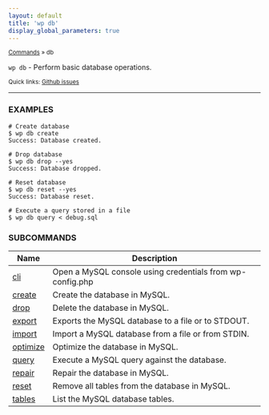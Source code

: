 ```yaml
---
layout: default
title: 'wp db'
display_global_parameters: true
---
```


<small>[Commands](/commands/) &raquo; db</small>

`wp db` - Perform basic database operations.

<small>Quick links: <a href="https://github.com/wp-cli/wp-cli/issues?q=is%3Aopen+label%3Acommand%3Adb+sort%3Aupdated-desc">Github issues</a></small>

<hr />

### EXAMPLES

    # Create database
    $ wp db create
    Success: Database created.

    # Drop database
    $ wp db drop --yes
    Success: Database dropped.

    # Reset database
    $ wp db reset --yes
    Success: Database reset.

    # Execute a query stored in a file
    $ wp db query < debug.sql



### SUBCOMMANDS

<table>
	<thead>
	<tr>
		<th>Name</th>
		<th>Description</th>
	</tr>
	</thead>
	<tbody>
		<tr>
			<td><a href="/commands/db/cli/">cli</a></td>
			<td>Open a MySQL console using credentials from wp-config.php</td>
		</tr>
		<tr>
			<td><a href="/commands/db/create/">create</a></td>
			<td>Create the database in MySQL.</td>
		</tr>
		<tr>
			<td><a href="/commands/db/drop/">drop</a></td>
			<td>Delete the database in MySQL.</td>
		</tr>
		<tr>
			<td><a href="/commands/db/export/">export</a></td>
			<td>Exports the MySQL database to a file or to STDOUT.</td>
		</tr>
		<tr>
			<td><a href="/commands/db/import/">import</a></td>
			<td>Import a MySQL database from a file or from STDIN.</td>
		</tr>
		<tr>
			<td><a href="/commands/db/optimize/">optimize</a></td>
			<td>Optimize the database in MySQL.</td>
		</tr>
		<tr>
			<td><a href="/commands/db/query/">query</a></td>
			<td>Execute a MySQL query against the database.</td>
		</tr>
		<tr>
			<td><a href="/commands/db/repair/">repair</a></td>
			<td>Repair the database in MySQL.</td>
		</tr>
		<tr>
			<td><a href="/commands/db/reset/">reset</a></td>
			<td>Remove all tables from the database in MySQL.</td>
		</tr>
		<tr>
			<td><a href="/commands/db/tables/">tables</a></td>
			<td>List the MySQL database tables.</td>
		</tr>
	</tbody>
</table>
